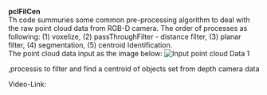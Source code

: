 **pclFilCen**\
Th code summuries some common pre-processing algorithm to deal with the raw point cloud data from RGB-D camera. The order of processes as following: (1) voxelize, (2) passThroughFilter - distance filter, (3) planar filter, (4) segmentation, (5) centroid Identification.\
The point cloud data input as the image below:
![Input point cloud Data 1](https://github.com/buivn/images/blob/master/pcdInput.png)

,processis to filter and find a centroid of objects set from depth camera data

Video-Link:
